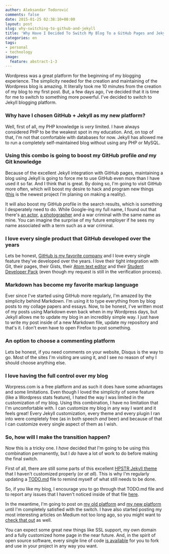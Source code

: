 ```yaml
---
author: Aleksandar Todorović
comments: false
date: 2015-01-25 02:38:10+00:00
layout: post
slug: why-switching-to-github-and-jekyll
title: 'Why Have I Decided To Switch My Blog To a GitHub Pages and Jekyll Combination'
categories: en
tags:
- personal
- technology
image:
  feature: abstract-1-3
---
```


Wordpress was a great platform for the beginning of my blogging experience. The simplicity needed for the creation and maintaining of the Wordpress blog is amazing. It literally took me 10 minutes from the creation of my blog to my first post. But, a few days ago, I've decided that it is time for me to switch to something more powerful. I've decided to switch to Jekyll blogging platform.

### Why have I chosen GitHub + Jekyll as my new platform?

Well, first of all, my PHP knowledge is _very_ limited. I have always considered PHP to be the weakest spot in my education. And, on top of that, I'm not that comfortable with databases for now. Jekyll has allowed me to run a completely self-maintained blog without using any PHP or MySQL.

### Using this combo is going to boost my GitHub profile _and_ my Git knowledge

Because of the excellent Jekyll integration with GitHub pages, maintaining a blog using Jekyll is going to force me to use GitHub even more than I have used it so far. And I think that is great. By doing so, I'm going to visit GitHub more often, which will boost my desire to hack and program new things ([this](https://github.com/personal-assistant/pa-wiki#personal-assistant) is the newest project I'm planing on making a reality).

It will also boost my GitHub profile in the search results, which is something I desperately need to do. While Google-ing my full name, I found out that there's [an actor](http://www.imdb.com/name/nm0865390/), [a photographer](http://aleksandartodorovic.com/) and a war criminal with the same name as mine. You can imagine the surprise of my future employer if he sees my name associated with a term such as a war criminal.

### I love every single product that GitHub developed over the years

Lets be honest, [GitHub is my favorite company](http://r3bl.github.io/en/why-github-is-my-favorite-company/) and I love every single feature they've developed over the years. I love their tight integration with Git,  their pages, their Gists, their [Atom text editor](http://atom.io/) and their [Student Developer Pack](https://education.github.com/pack) (even though my request is still in the verification process).

### Markdown has become my favorite markup language

Ever since I've started using GitHub more regularly, I'm amazed by the simplicity behind Markdown. I'm using it to type everything from by blog posts to my collage papers and essays. Now, to be honest, I've written most of my posts using Markdown even back when in my Wordpress days, but Jekyll allows me to update my blog in an incredibly simple way. I just have to write my post inside of a new Markdown file, update my repository and that's it. I don't even have to open Firefox to post something.

### An option to choose a commenting platform

Lets be honest, if you need comments on your website, Disqus is the way to go. Most of the sites I'm visiting are using it, and I see no reason of why I should choose anything else.

### I love having the full control over my blog

Worpress.com is a free platform and as such it does have some advantages and some limitations. Even though I loved the simplicity of some feature (like a Wordpress stats feature), I hated the way I was limited in the customization of my blog. Using this combination, I have no limitation that I'm uncomfortable with. I can customize my blog in any way I want and it feels great! Every Jekyll customization, every theme and every plugin I ran into were completely free (as in both speech _and_ beer) and because of that I can customize every single aspect of them as I wish.

### So, how will I make the transition happen?

Now this is a tricky one. I _have_ decided that I'm going to be using this combination permanently, but I _do_ have a lot of work to do before making the final switch.

First of all, there are still some parts of this excellent [HPSTR Jekyll theme](https://mmistakes.github.io/hpstr-jekyll-theme/) that I haven't customized properly (or _at all_). This is why I'm regularly updating a [TODO.md](https://github.com/r3bl/r3bl.github.io/blob/master/TODO.md) file to remind myself of what still needs to be done.

So, if you like my blog, I encourage you to go through that TODO.md file and to report any issues that I haven't noticed inside of that file [here](https://github.com/r3bl/r3bl.github.io/issues).

In the meantime, I'm going to post on [my old platform](https://aleksandartodorovic.wordpress.com/) and [my new platform](http://r3bl.github.io/) until I'm completely satisfied with the switch. I have also started posting my most interesting articles on Medium not too long ago, so you might want to [check that out](https://medium.com/@r3bl) as well.

You can expect some great new things like SSL support, my own domain and a fully customized home page in the near future. And, in the spirit of open source software, every single line of code [is available](https://github.com/r3bl/r3bl.github.io) for you to fork and use in your project in any way you want.
